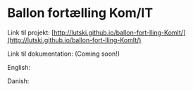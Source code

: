 Ballon fortælling Kom/IT
=============================

Link til projekt: [http://lutski.github.io/ballon-fort-lling-KomIt/](http://lutski.github.io/ballon-fort-lling-KomIt/)

Link til dokumentation: (Coming soon!)

English:

Danish:
